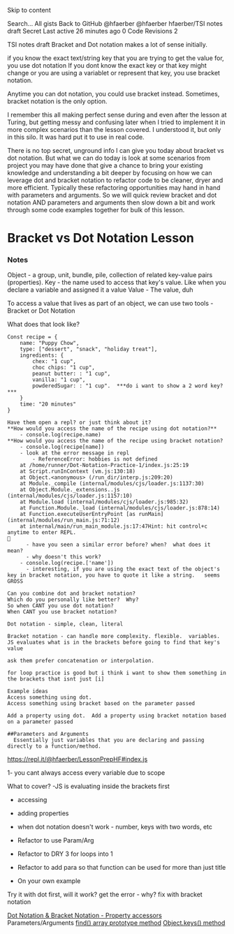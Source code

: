 Skip to content

Search…
All gists
Back to GitHub
@hfaerber
@hfaerber
hfaerber/TSI notes draft Secret
Last active 26 minutes ago
0
Code
Revisions 2

<script src="https://gist.github.com/hfaerber/ec2c8c67ad04a40f4d8c0d977c756dfa.js"></script>

TSI notes draft
Bracket and Dot notation makes a lot of sense initially.

if you know the exact text/string key that you are trying to get the value for, you use dot notation
If you dont know the exact key or that key might change or you are using a variablet or represent that key, you use bracket notation.

Anytime you can dot notation, you could use bracket instead. Sometimes, bracket notation is the only option.

I remember this all making perfect sense during and even after the lesson at Turing, but getting messy and confusing later when I tried to implement it in more complex scenarios than the lesson covered. I understood it, but only in this silo. It was hard put it to use in real code.

There is no top secret, unground info I can give you today about bracket vs dot notation. But what we can do today is look at some scenarios from project you may have done that give a chance to bring your existing knowledge and understanding a bit deeper by focusing on how we can leverage dot and bracket notation to refactor code to be cleaner, dryer and more efficient. Typically these refactoring opportunities may hand in hand with parameters and arguments. So we will quick review bracket and dot notation AND parameters and arguments then slow down a bit and work through some code examples together for bulk of this lesson.

# Bracket vs Dot Notation Lesson

### Notes

Object - a group, unit, bundle, pile, collection of related key-value pairs (properties).
Key - the name used to access that key's value. Like when you declare a variable and assigned it a value
Value - The value, duh

To access a value that lives as part of an object, we can use two tools - Bracket or Dot Notation

What does that look like?

```
Const recipe = {
    name: "Puppy Chow",
    type: ["dessert", "snack", "holiday treat"],
    ingredients: {
        chex: "1 cup",
        choc chips: "1 cup",
        peanut butter: : "1 cup",
        vanilla: "1 cup",
        powderedSugar: : "1 cup".  ***do i want to show a 2 word key?***
    }
    time: "20 minutes"
}

Have them open a repl? or just think about it?
**How would you access the name of the recipe using dot notation?**
    - console.log(recipe.name)
**How would you access the name of the recipe using bracket notation?
    - console.log(recipe[name])
    - look at the error message in repl
        - ReferenceError: hobbies is not defined
    at /home/runner/Dot-Notation-Practice-1/index.js:25:19
    at Script.runInContext (vm.js:130:18)
    at Object.<anonymous> (/run_dir/interp.js:209:20)
    at Module._compile (internal/modules/cjs/loader.js:1137:30)
    at Object.Module._extensions..js (internal/modules/cjs/loader.js:1157:10)
    at Module.load (internal/modules/cjs/loader.js:985:32)
    at Function.Module._load (internal/modules/cjs/loader.js:878:14)
    at Function.executeUserEntryPoint [as runMain] (internal/modules/run_main.js:71:12)
    at internal/main/run_main_module.js:17:47Hint: hit control+c anytime to enter REPL.

      - have you seen a similar error before? when?  what does it mean?
      - why doesn't this work?
    - console.log(recipe.['name'])
      - interesting, if you are using the exact text of the object's key in bracket notation, you have to quote it like a string.   seems GROSS

Can you combine dot and bracket notation?
Which do you personally like better?  Why?
So when CANT you use dot notation?
When CANT you use bracket notation?

Dot notation - simple, clean, literal

Bracket notation - can handle more complexity. flexible.  variables.  JS evaluates what is in the brackets before going to find that key's value

ask them prefer concatenation or interpolation.

for loop practice is good but i think i want to show them something in the brackets that isnt just [i]

Example ideas
Access something using dot.
Access something using bracket based on the parameter passed

Add a property using dot.  Add a property using bracket notation based on a parameter passed

##Parameters and Arguments
  Essentially just variables that you are declaring and passing directly to a function/method.

```

https://repl.it/@hfaerber/LessonPrepHF#index.js

1- you cant always access every variable due to scope

What to cover?
-JS is evaluating inside the brackets first

-   accessing
-   adding properties
-   when dot notation doesn't work - number, keys with two words, etc

-   Refactor to use Param/Arg
-   Refactor to DRY 3 for loops into 1
-   Refactor to add para so that function can be used for more than just title
-   On your own example

Try it with dot first, will it work? get the error - why? fix with bracket notation

[Dot Notation & Bracket Notation - Property accessors](https://developer.mozilla.org/en-US/docs/Web/JavaScript/Reference/Operators/Property_Accessors)
Parameters/Arguments
[find() array prototype method](https://developer.mozilla.org/en-US/docs/Web/JavaScript/Reference/Global_Objects/Array/find)
[Object.keys() method](https://developer.mozilla.org/en-US/docs/Web/JavaScript/Reference/Global_Objects/Object/keys)
